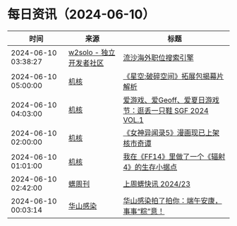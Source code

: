 ﻿# 每日资讯（2024-06-10）

|时间|来源|标题|
|---|---|---|
|2024-06-10 03:38:27|[w2solo - 独立开发者社区](https://w2solo.com/topics/feed)|[流沙海外职位搜索引擎](https://w2solo.com/topics/4683)|
|2024-06-10 05:00:00|[机核](https://www.gcores.com/rss)|[《星空:破碎空间》拓展包揭幕片解析](https://www.gcores.com/videos/183174)|
|2024-06-10 04:03:00|[机核](https://www.gcores.com/rss)|[爱游戏、爱Geoff、爱夏日游戏节：逛丢一只鞋 SGF 2024 VOL.1](https://www.gcores.com/videos/183157)|
|2024-06-10 02:00:00|[机核](https://www.gcores.com/rss)|[《女神异闻录5》漫画现已上架核市奇谭](https://www.gcores.com/articles/183057)|
|2024-06-10 01:01:00|[机核](https://www.gcores.com/rss)|[我在《FF14》里做了一个《辐射4》的生存小据点](https://www.gcores.com/videos/183134)|
|2024-06-10 02:42:00|[蠎周刊](https://weekly.pychina.org/feeds/all.atom.xml)|[上周蠎快讯 2024/23](https://weekly.pychina.org/pyrecap/pyrw-2423.html)|
|2024-06-10 00:03:14|[华山感染](https://feedpress.me/wx-hsinfect)|[华山感染拍了拍你：端午安康，事事“粽”意！](http://mp.weixin.qq.com/s?__biz=Mzk0ODIzMjMxNQ%3D%3D&mid=2247503235&idx=1&sn=4146a174842f9a217e60eb1c864b33dc)|

